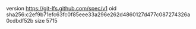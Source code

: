 version https://git-lfs.github.com/spec/v1
oid sha256:c2ef9b71efc63fc0f85eee33a296e262d4860127d477c087274326a0cdbdf52b
size 5715
